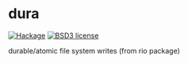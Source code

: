 # dura

[![Hackage](https://img.shields.io/hackage/v/dura.svg)](https://hackage.haskell.org/package/dura)
[![BSD3 license](https://img.shields.io/badge/license-BSD3-blue.svg)](LICENSE)

durable/atomic file system writes (from rio package)